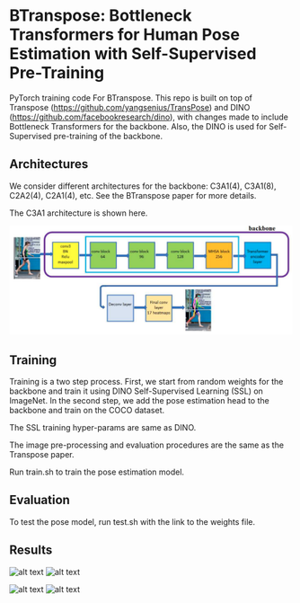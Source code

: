 **BTranspose**: Bottleneck Transformers for Human Pose Estimation with Self-Supervised Pre-Training
========

PyTorch training code For BTranspose. This repo is built on top of Transpose (https://github.com/yangsenius/TransPose) and DINO (https://github.com/facebookresearch/dino), with changes made to include Bottleneck Transformers for the backbone. Also, the DINO is used for Self-Supervised pre-training of the backbone.

## Architectures

We consider different architectures for the backbone: C3A1(4), C3A1(8), C2A2(4), C2A1(4), etc. See the BTranspose paper for more details.

The C3A1 architecture is shown here.

<img src="figs/BTranspose_architecture.png">

## Training

Training is a two step process. First, we start from random weights for the backbone and train it using DINO Self-Supervised Learning (SSL) on ImageNet. 
In the second step, we add the pose estimation head to the backbone and train on the COCO dataset. 

The SSL training hyper-params are same as DINO.

The image pre-processing and evaluation procedures are the same as the Transpose paper.

Run train.sh to train the pose estimation model.


## Evaluation

To test the pose model, run test.sh with the link to the weights file.

## Results

![alt text](https://github.com/[kbalak18]/[BTranspose]/[figs]/Table1.png?raw=true)
![alt text](https://github.com/[kbalak18]/[BTranspose]/[figs]/Table2.png?raw=true)

![alt text](https://github.com/[kbalak18]/[BTranspose]/[figs]/dependency_areas.png.png?raw=true)
![alt text](https://github.com/[kbalak18]/[BTranspose]/[figs]/dependency_areas2.png.png?raw=true)

